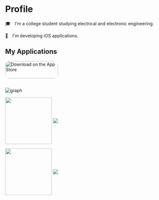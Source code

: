 # Profile
🎓　I'm a college student studying electrical and electronic engineering.

📱　I'm developing iOS applications.

## My Applications
<a href="https://apps.apple.com/us/app/study-analysis/id1588660635?itsct=apps_box_badge&amp;itscg=30200" style="display: inline-block; overflow: hidden; border-radius: 13px; width: 170px; height: 56.44px;"><img src="https://tools.applemediaservices.com/api/badges/download-on-the-app-store/black/ja-jp?size=250x83&amp;releaseDate=1636588800&amp;h=14686f5e6cca0a1d7adf5d55bda66cdc" alt="Download on the App Store" style="border-radius: 13px; width: 170px; height: 56.44px;"></a>
## 

 ![graph ](https://activity-graph.herokuapp.com/graph?color=87cefa&username=Ryu0118&theme=xcode&hide_border=true&area=true)
 
<p align="left"> 
  <img align="center" height="150px" src="https://github-readme-stats.vercel.app/api/top-langs/?username=Ryu0118&layout=compact&hide=html,css" />
  <img align="center" src="https://github-profile-trophy.vercel.app/?username=Ryu0118&theme=onedark&no-frame=true&row=1&column=4&margin-w=6&no-bg=true" />
</p>
<p align="left"> 
  <img align="center" height="150px" src="https://github-readme-stats.vercel.app/api?username=Ryu0118&theme=outrun&show_icons=true"/>
  <a href="https://github.com/Ryu0118/Kusa">
    <img align="center" src="https://github-readme-stats.vercel.app/api/pin/?username=Ryu0118&repo=Kusa&theme=outrun" />
  <a/>
</p>
